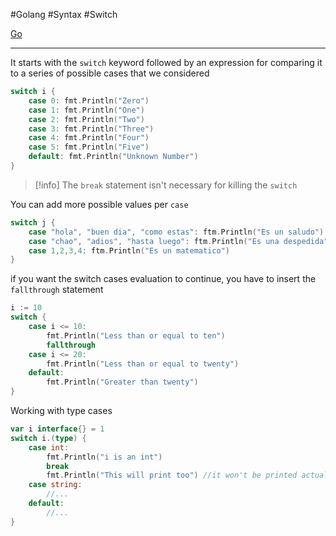 #Golang #Syntax #Switch

[Go](Go.md)

---

It starts with the `switch` keyword followed by an expression for comparing it to a series of possible cases that we considered
```go
switch i {
	case 0: fmt.Println("Zero")
	case 1: fmt.Println("One")
	case 2: fmt.Println("Two")
	case 3: fmt.Println("Three")
	case 4: fmt.Println("Four")
	case 5: fmt.Println("Five")
	default: fmt.Println("Unknown Number")
}
```

>[!info]
>The `break` statement isn't necessary for killing the `switch`

You can add more possible values per `case`
```go
switch j {
	case "hola", "buen dia", "como estas": ftm.Println("Es un saludo")
	case "chao", "adios", "hasta luego": ftm.Println("Es una despedida")
	case 1,2,3,4: ftm.Println("Es un matematico")
}
```

if you want the switch cases evaluation to continue, you have to insert the
`fallthrough` statement
```go
i := 10
switch {
	case i <= 10:
		fmt.Println("Less than or equal to ten")
		fallthrough
	case i <= 20:
		fmt.Println("Less than or equal to twenty")
	default:
		fmt.Println("Greater than twenty")
}
```


Working with type cases
```go
var i interface{} = 1
switch i.(type) {
	case int:
		fmt.Println("i is an int")
		break
		fmt.Println("This will print too") //it won't be printed actually, because of the break statement just above
	case string:
		//...
	default:
		//...
}
```

